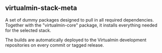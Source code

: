 ## virtualmin-stack-meta

A set of dummy packages designed to pull in all required dependencies. Together
with the "virtualmin-core" package, it installs everything needed for the
selected stack.

The builds are automatically deployed to the Virtualmin development repositories
on every commit or tagged release.
